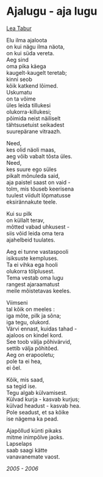 # Ajalugu - aja lugu

[Lea Tabur](./)

Elu ilma ajaloota  
on kui nägu ilma näota,  
on kui süda vereta.  
Aeg sind  
oma pika käega  
kaugelt-kaugelt teretab;  
kinni seob  
kõik katkend lõimed.  
Uskumatu  
on ta võime  
üles leida tillukesi  
olukorra-killukesi;  
põimida neist näiliselt  
tähtsusetuist seikadest  
suurepärane vitraazh.

Need,  
kes olid näoli maas,  
aeg võib vabalt tõsta üles.  
Need,  
kes suure ego süles  
pikalt mõnuleda said,  
aja paistel saast on vaid -  
tolm, mis tõuseb keerisena  
tuulest viidult lõpmatusse  
eksirännakute teele.

Kui su pilk  
on küllalt terav,  
mõtted vabad uhkusest -  
siis võid leida oma tera  
ajahelbeid tuulates.

Aeg ei tunne vastaspooli  
isiksuste kempluses.  
Ta ei vihka ega hooli  
olukorra tölplusest.  
Tema vestab oma lugu  
rangest ajaraamatust  
meile mõistetavas keeles.

Viimseni  
tal kõik on meeles :  
iga mõte, pilk ja sõna;  
iga tegu, olukord.  
Värvi ennast, kuidas tahad -  
ajaloos on kindel kord.  
See toob välja põhivärvid,  
settib välja põhitõed.  
Aeg on erapooletu;  
pole ta ei hea,  
ei õel.

Kõik, mis saad,  
sa tegid ise.  
Tegu algab külvamisest.  
Külvad kurja - kasvab kurjus;  
külvad headust - kasvab hea.  
Pole seadust, et sa kõike  
ise nägema ka pead.

Ajapõllud künti pikaks  
mitme inimpõlve jaoks.  
Lapselaps  
saab saagi kätte  
vanavanemate vaost.

_2005 - 2006_

